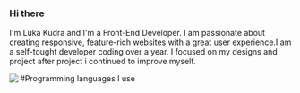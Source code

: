 ### Hi there 
I'm Luka Kudra and I'm a Front-End Developer.
I am passionate about creating responsive, feature-rich websites with a great user experience.I am a self-tought developer coding over a year. 
I focused on my designs and project after project i continued to improve myself.

#Programming languages I use
<img align="left" src="![image](https://user-images.githubusercontent.com/89598900/220434671-6e66842b-7003-4d7c-9fe7-8a3e94be262e.png)">

<!--
**Luka-Kudra/Luka-Kudra** is a ✨ _special_ ✨ repository because its `README.md` (this file) appears on your GitHub profile.

Here are some ideas to get you started:

- 🔭 I’m currently working on ...
- 🌱 I’m currently learning ...
- 👯 I’m looking to collaborate on ...
- 🤔 I’m looking for help with ...
- 💬 Ask me about ...
- 📫 How to reach me: ...
- 😄 Pronouns: ...
- ⚡ Fun fact: ...
-->
